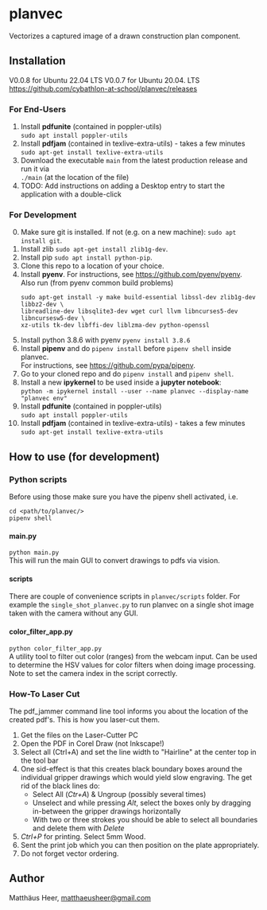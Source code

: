 # planvec
Vectorizes a captured image of a drawn construction plan component.

## Installation

V0.0.8 for Ubuntu 22.04 LTS 
V0.0.7 for Ubuntu 20.04. LTS
https://github.com/cybathlon-at-school/planvec/releases

### For End-Users
1) Install **pdfunite** (contained in poppler-utils)  
    ```sudo apt install poppler-utils```
2) Install **pdfjam** (contained in texlive-extra-utils) - takes a few minutes  
    ```sudo apt-get install texlive-extra-utils ```
3) Download the executable `main` from the latest production release and run it via  
    ```./main``` (at the location of the file)
4) TODO: Add instructions on adding a Desktop entry to start the application with a double-click


### For Development
0) Make sure git is installed. If not (e.g. on a new machine): ```sudo apt install git```.  
0) Install zlib ```sudo apt-get install zlib1g-dev```.  
0) Install pip ```sudo apt install python-pip```.  
1) Clone this repo to a location of your choice.  
2) Install **pyenv**.
    For instructions, see https://github.com/pyenv/pyenv.  
    Also run (from pyenv common build problems)
    ```
    sudo apt-get install -y make build-essential libssl-dev zlib1g-dev libbz2-dev \
    libreadline-dev libsqlite3-dev wget curl llvm libncurses5-dev libncursesw5-dev \
    xz-utils tk-dev libffi-dev liblzma-dev python-openssl
   ```
2) Install python 3.8.6 with pyenv ```pyenv install 3.8.6```
3) Install **pipenv** and do ```pipenv install``` before ```pipenv shell``` inside planvec.  
    For instructions, see https://github.com/pypa/pipenv.
4) Go to your cloned repo and do ```pipenv install``` and ```pipenv shell```.
4) Install a new **ipykernel** to be used inside a **jupyter notebook**:  
    ```python -m ipykernel install --user --name planvec --display-name "planvec env"```
5) Install **pdfunite** (contained in poppler-utils)  
    ```sudo apt install poppler-utils```
6) Install **pdfjam** (contained in texlive-extra-utils) - takes a few minutes  
    ```sudo apt-get install texlive-extra-utils ```

## How to use (for development)
### Python scripts
Before using those make sure you have the pipenv shell activated, i.e.  
```
cd <path/to/planvec/>
pipenv shell
```
#### main.py
```python main.py```   
This will run the main GUI to convert drawings to pdfs via vision.

#### scripts
There are couple of convenience scripts in ```planvec/scripts``` folder. For example the ```single_shot_planvec.py``` to run planvec on a single shot image taken with the camera without any GUI.

#### color_filter_app.py
```python color_filter_app.py```  
A utility tool to filter out color (ranges) from the webcam input. Can be used to determine the 
HSV values for color filters when doing image processing. Note to set the camera index in the script correctly.

### How-To Laser Cut
The pdf_jammer command line tool informs you about the location of the created pdf's. This is how you laser-cut them.
1) Get the files on the Laser-Cutter PC
2) Open the PDF in Corel Draw (not Inkscape!)
3) Select all (Ctrl+A) and set the line width to "Hairline" at the center top in the tool bar
4) One sid-effect is that this creates black boundary boxes around the individual gripper drawings which would yield 
   slow engraving. The get rid of the black lines do:
   - Select All (*Ctr+A*) & Ungroup (possibly several times)
   - Unselect and while pressing *Alt*, select the boxes only by dragging in-between the gripper drawings horizontally
   - With two or three strokes you should be able to select all boundaries and delete them with *Delete*
5) *Ctrl+P* for printing. Select 5mm Wood.
6) Sent the print job which you can then position on the plate appropriately.
7) Do not forget vector ordering.

## Author
Matthäus Heer, matthaeusheer@gmail.com
